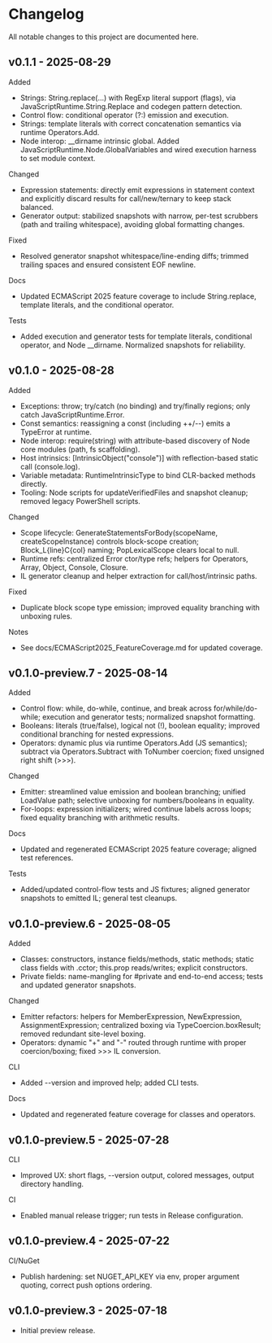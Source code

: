# Changelog

All notable changes to this project are documented here.

## v0.1.1 - 2025-08-29

Added
- Strings: String.replace(...) with RegExp literal support (flags), via JavaScriptRuntime.String.Replace and codegen pattern detection.
- Control flow: conditional operator (?:) emission and execution.
- Strings: template literals with correct concatenation semantics via runtime Operators.Add.
- Node interop: __dirname intrinsic global. Added JavaScriptRuntime.Node.GlobalVariables and wired execution harness to set module context.

Changed
- Expression statements: directly emit expressions in statement context and explicitly discard results for call/new/ternary to keep stack balanced.
- Generator output: stabilized snapshots with narrow, per-test scrubbers (path and trailing whitespace), avoiding global formatting changes.

Fixed
- Resolved generator snapshot whitespace/line-ending diffs; trimmed trailing spaces and ensured consistent EOF newline.

Docs
- Updated ECMAScript 2025 feature coverage to include String.replace, template literals, and the conditional operator.

Tests
- Added execution and generator tests for template literals, conditional operator, and Node __dirname. Normalized snapshots for reliability.

## v0.1.0 - 2025-08-28

Added
- Exceptions: throw; try/catch (no binding) and try/finally regions; only catch JavaScriptRuntime.Error.
- Const semantics: reassigning a const (including ++/--) emits a TypeError at runtime.
- Node interop: require(string) with attribute-based discovery of Node core modules (path, fs scaffolding).
- Host intrinsics: [IntrinsicObject("console")] with reflection-based static call (console.log).
- Variable metadata: RuntimeIntrinsicType to bind CLR-backed methods directly.
- Tooling: Node scripts for updateVerifiedFiles and snapshot cleanup; removed legacy PowerShell scripts.

Changed
- Scope lifecycle: GenerateStatementsForBody(scopeName, createScopeInstance) controls block-scope creation; Block_L{line}C{col} naming; PopLexicalScope clears local to null.
- Runtime refs: centralized Error ctor/type refs; helpers for Operators, Array, Object, Console, Closure.
- IL generator cleanup and helper extraction for call/host/intrinsic paths.

Fixed
- Duplicate block scope type emission; improved equality branching with unboxing rules.

Notes
- See docs/ECMAScript2025_FeatureCoverage.md for updated coverage.

## v0.1.0-preview.7 - 2025-08-14

Added
- Control flow: while, do-while, continue, and break across for/while/do-while; execution and generator tests; normalized snapshot formatting.
- Booleans: literals (true/false), logical not (!), boolean equality; improved conditional branching for nested expressions.
- Operators: dynamic plus via runtime Operators.Add (JS semantics); subtract via Operators.Subtract with ToNumber coercion; fixed unsigned right shift (>>>).

Changed
- Emitter: streamlined value emission and boolean branching; unified LoadValue path; selective unboxing for numbers/booleans in equality.
- For-loops: expression initializers; wired continue labels across loops; fixed equality branching with arithmetic results.

Docs
- Updated and regenerated ECMAScript 2025 feature coverage; aligned test references.

Tests
- Added/updated control-flow tests and JS fixtures; aligned generator snapshots to emitted IL; general test cleanups.

## v0.1.0-preview.6 - 2025-08-05

Added
- Classes: constructors, instance fields/methods, static methods; static class fields with .cctor; this.prop reads/writes; explicit constructors.
- Private fields: name-mangling for #private and end-to-end access; tests and updated generator snapshots.

Changed
- Emitter refactors: helpers for MemberExpression, NewExpression, AssignmentExpression; centralized boxing via TypeCoercion.boxResult; removed redundant site-level boxing.
- Operators: dynamic "+" and "-" routed through runtime with proper coercion/boxing; fixed >>> IL conversion.

CLI
- Added --version and improved help; added CLI tests.

Docs
- Updated and regenerated feature coverage for classes and operators.

## v0.1.0-preview.5 - 2025-07-28

CLI
- Improved UX: short flags, --version output, colored messages, output directory handling.

CI
- Enabled manual release trigger; run tests in Release configuration.

## v0.1.0-preview.4 - 2025-07-22

CI/NuGet
- Publish hardening: set NUGET_API_KEY via env, proper argument quoting, correct push options ordering.

## v0.1.0-preview.3 - 2025-07-18

- Initial preview release.

